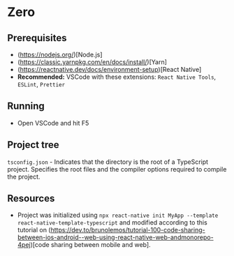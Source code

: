 # Zero

## Prerequisites
* (https://nodejs.org/)[Node.js]
* (https://classic.yarnpkg.com/en/docs/install/)[Yarn]
* (https://reactnative.dev/docs/environment-setup)[React Native]
* **Recommended:** VSCode with these extensions: `React Native Tools`, `ESLint`, `Prettier`

## Running
* Open VSCode and hit F5

## Project tree
`tsconfig.json` - Indicates that the directory is the root of a TypeScript project. Specifies the root files and the compiler options required to compile the project.

## Resources
* Project was initialized using `npx react-native init MyApp --template react-native-template-typescript` and modified according to this tutorial on (https://dev.to/brunolemos/tutorial-100-code-sharing-between-ios-android--web-using-react-native-web-andmonorepo-4pej)[code sharing between mobile and web].
